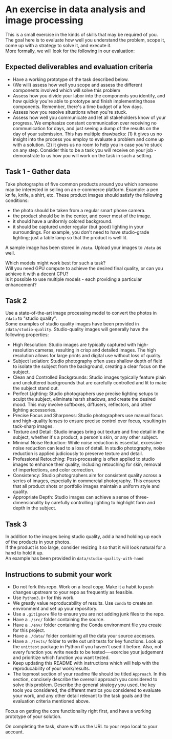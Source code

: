 # An exercise in data analysis and image processing

This is a small exercise in the kinds of skills that may be required of you.  
The goal here is to evaluate how well you understand the problem, scope it, come up with a strategy to solve it, and execute it.  
More formally, we will look for the following in our evaluation:

## Expected deliverables and evaluation criteria
- Have a working prototype of the task described below.
- (We will) assess how well you scope and assess the different components involved which will solve this problem
- Assess how you divide your labor into the components you identify, and how quickly you're able to prototype and finish implementing those components. Remember, there's a time budget of a few days.
- Assess how you resolve situations when you're stuck.
- Assess how well you communicate and let all stakeholders know of your progress. We emphasize constant communication over receiving no communication for days, and just seeing a dump of the results on the day of your submission. This has multiple drawbacks: (1) it gives us no insight into the process you employ to evaluate a problem and come up with a solution. (2) it gives us no room to help you in case you're stuck on any step. Consider this to be a task you will receive on your job - demonstrate to us how you will work on the task in such a setting.

## Task 1 - Gather data
Take photographs of five common products around you which someone may be interested in selling on an e-commerce platform. Example: a pen knife, knife, a shirt, etc.
These product images should satisfy the following conditions:
- the photo should be taken from a regular smart phone camera.
- the product should be in the center, and cover most of the image.
- it should have a uniformly colored background.
- it should be captured under regular (but good) lighting in your surroundings. For example, you don't need to have studio-grade lighting; just a table lamp so that the product is well lit.

A sample image has been stored in `/data`. Upload your images to `/data` as well.

Which models might work best for such a task?  
Will you need GPU compute to achieve the desired final quality, or can you achieve it with a decent CPU?  
Is it possible to use multiple models - each providing a particular enhancement?  


## Task 2
Use a state-of-the-art image processing model to convert the photos in `/data` to "studio quality".  
Some examples of studio quality images have been provided in `/data/studio-quality`.
Studio-quality images will generally have the following properties:
- High Resolution: Studio images are typically captured with high-resolution cameras, resulting in crisp and detailed images. The high resolution allows for large prints and digital use without loss of quality.
- Subject Isolation: Studio photography often uses shallow depth of field to isolate the subject from the background, creating a clear focus on the subject.
- Clean and Controlled Backgrounds: Studio images typically feature plain and uncluttered backgrounds that are carefully controlled and lit to make the subject stand out.
- Perfect Lighting: Studio photographers use precise lighting setups to sculpt the subject, eliminate harsh shadows, and create the desired mood. This may involve softboxes, diffusers, reflectors, and other lighting accessories.
- Precise Focus and Sharpness: Studio photographers use manual focus and high-quality lenses to ensure precise control over focus, resulting in tack-sharp images.
- Texture and Detail: Studio images bring out texture and fine detail in the subject, whether it's a product, a person's skin, or any other subject.
- Minimal Noise Reduction: While noise reduction is essential, excessive noise reduction can lead to a loss of detail. In studio photography, noise reduction is applied judiciously to preserve texture and detail.
- Professional Retouching: Post-processing is often applied to studio images to enhance their quality, including retouching for skin, removal of imperfections, and color correction.
- Consistency: Studio photographers aim for consistent quality across a series of images, especially in commercial photography. This ensures that all product shots or portfolio images maintain a uniform style and quality.
- Appropriate Depth: Studio images can achieve a sense of three-dimensionality by carefully controlling lighting to highlight form and depth in the subject.

## Task 3
In addition to the images being studio quality, add a hand holding up each of the products in your photos.  
If the product is too large, consider resizing it so that it will look natural for a hand to hold it up.  
An example has been provided in `data/studio-quality-with-hand`

## Instructions to submit your work
- Do not fork this repo. Work on a local copy. Make it a habit to push changes upstream to your repo as frequently as feasible.
- Use `Python3.8+` for this work.
- We greatly value reproducability of results. Use `conda` to create an environment and set up your repository. 
- Use a `.gitignore` file to ensure you are not adding junk files to the repo.
- Have a `./src/` folder containing the source.
- Have a `./env/` folder containing the Conda environment file you create for this project.
- Have a `./data/` folder containing all the data your source accesses.
- Have a `./tests/` folder to write out unit tests for key functions. Look up the `unittest` package in Python if you haven't used it before. Also, not every function you write needs to be tested---exercise your judgement and prioritize which function you want tested.
- Keep updating this README with instructions which will help with the reproducability of your work/results.  
- The topmost section of your readme file should be titled `Approach`. In this section, concisely describe the overeall approach you considered to solve this problem. Describe the general strategy you used, the key tools you considered, the different metrics you considered to evaluate your work, and any other detail relevant to the task goals and the evaluation criteria mentioned above.

Focus on getting the core functionality right first, and have a working prototype of your solution.

On completing the task, share with us the URL to your repo local to your account.
